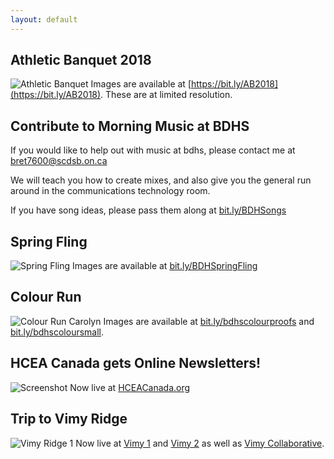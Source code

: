 ```yaml
---
layout: default
---
```

## Athletic Banquet 2018
![Athletic Banquet](https://brettpetch.github.io/assets/img/hero-ab-1.jpg)
Images are available at [https://bit.ly/AB2018](https://bit.ly/AB2018). These are at limited resolution.


## Contribute to Morning Music at BDHS
If you would like to help out with music at bdhs, please contact me at bret7600@scdsb.on.ca

We will teach you how to create mixes, and also give you the general run around in the communications technology room.

If you have song ideas, please pass them along at [bit.ly/BDHSongs](https://bit.ly/BDHSongs)

## Spring Fling
![Spring Fling](https://brettpetch.github.io/assets/img/JamesJung-215.jpg)
Images are available at [bit.ly/BDHSpringFling](https://bit.ly/BDHSpringFling)

## Colour Run

![Colour Run Carolyn](https://brettpetch.github.io/assets/img/ColourRun-small-134.jpg)
Images are available at [bit.ly/bdhscolourproofs](http://bit.ly/bdhscolourproofs) and [bit.ly/bdhscoloursmall](http://bit.ly/bdhscoloursmall).

## HCEA Canada gets Online Newsletters!
![Screenshot](https://brettpetch.github.io/assets/img/hcea/newsletterlanding.png)
Now live at [HCEACanada.org](https://hceacanada.org/membership/newsletter-2/)

## Trip to Vimy Ridge
![Vimy Ridge 1](https://brettpetch.github.io/assets/img/Vimy.jpg)
Now live at [Vimy 1](https://bit.ly/Vimy100-1) and [Vimy 2](https://bit.ly/Vimy100-2) as well as [Vimy Collaborative](https://bit.ly/Vimy100-Collab).
